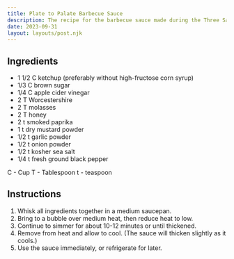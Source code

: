 ```yaml
---
title: Plate to Palate Barbecue Sauce
description: The recipe for the barbecue sauce made during the Three Sauces video.
date: 2023-09-31
layout: layouts/post.njk
---
```


## Ingredients

- 1 1/2 C ketchup (preferably without high-fructose corn syrup)
- 1/3 C brown sugar
- 1/4 C apple cider vinegar
- 2 T Worcestershire
- 2 T molasses
- 2 T honey
- 2 t smoked paprika
- 1 t dry mustard powder
- 1/2 t garlic powder
- 1/2 t onion powder
- 1/2 t kosher sea salt
- 1/4 t fresh ground black pepper

C - Cup
T - Tablespoon
t - teaspoon

## Instructions

1. Whisk all ingredients together in a medium saucepan.
2. Bring to a bubble over medium heat, then reduce heat to low.
3. Continue to simmer for about 10-12 minutes or until thickened.
4. Remove from heat and allow to cool. (The sauce will thicken slightly as it cools.)
5. Use the sauce immediately, or refrigerate for later.
